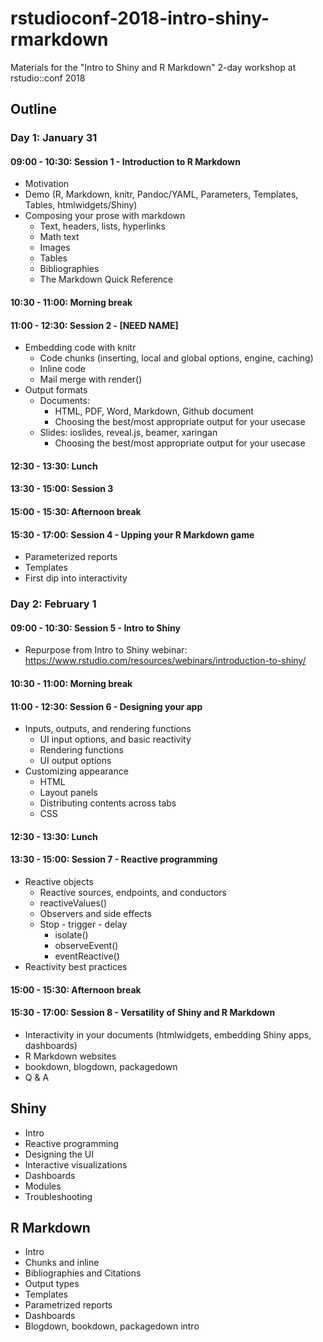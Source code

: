# rstudioconf-2018-intro-shiny-rmarkdown

Materials for the "Intro to Shiny and R Markdown" 2-day workshop at rstudio::conf 2018

## Outline

### Day 1: January 31

#### 09:00 - 10:30: Session 1 - Introduction to R Markdown
  - Motivation
  - Demo (R, Markdown, knitr, Pandoc/YAML, Parameters, Templates, Tables, htmlwidgets/Shiny)
  - Composing your prose with markdown
    - Text, headers, lists, hyperlinks
    - Math text
    - Images
    - Tables
    - Bibliographies
    - The Markdown Quick Reference

#### 10:30 - 11:00: Morning break

#### 11:00 - 12:30: Session 2 - [NEED NAME]
  - Embedding code with knitr
    - Code chunks (inserting, local and global options, engine, caching)
    - Inline code
    - Mail merge with render()
  - Output formats 
    - Documents: 
      - HTML, PDF, Word, Markdown, Github document
      - Choosing the best/most appropriate output for your usecase
    - Slides: ioslides, reveal.js, beamer, xaringan
      - Choosing the best/most appropriate output for your usecase

#### 12:30 - 13:30: Lunch

#### 13:30 - 15:00: Session 3

#### 15:00 - 15:30: Afternoon break

#### 15:30 - 17:00: Session 4 - Upping your R Markdown game
  - Parameterized reports
  - Templates
  - First dip into interactivity

### Day 2: February 1

#### 09:00 - 10:30: Session 5 - Intro to Shiny
  - Repurpose from Intro to Shiny webinar: https://www.rstudio.com/resources/webinars/introduction-to-shiny/

#### 10:30 - 11:00: Morning break

#### 11:00 - 12:30: Session 6 - Designing your app
  - Inputs, outputs, and rendering functions
    - UI input options, and basic reactivity
    - Rendering functions
    - UI output options
  - Customizing appearance
    - HTML 
    - Layout panels
    - Distributing contents across tabs
    - CSS

#### 12:30 - 13:30: Lunch

#### 13:30 - 15:00: Session 7 - Reactive programming
  - Reactive objects
	  - Reactive sources, endpoints, and conductors
	  - reactiveValues()
	  - Observers and side effects
	- Stop - trigger - delay
	  - isolate() 
	  - observeEvent()
	  - eventReactive()
  - Reactivity best practices

#### 15:00 - 15:30: Afternoon break

#### 15:30 - 17:00: Session 8 - Versatility of Shiny and R Markdown
  - Interactivity in your documents (htmlwidgets, embedding Shiny apps, dashboards)
  - R Markdown websites
  - bookdown, blogdown, packagedown
  - Q & A



## Shiny

- Intro
- Reactive programming
- Designing the UI
- Interactive visualizations
- Dashboards
- Modules
- Troubleshooting

## R Markdown

- Intro
- Chunks and inline
- Bibliographies and Citations
- Output types
- Templates
- Parametrized reports
- Dashboards
- Blogdown, bookdown, packagedown intro
